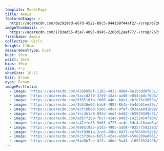 ```yaml
---
template: ModelPage
title: Amaia
featuredImage: >-
  https://ucarecdn.com/de29296d-e67d-4522-89c5-044150f44af2/-/crop/6720x3371/0,0/-/preview/
imageThumbnail: >-
  https://ucarecdn.com/1793ad55-d5a7-4095-9945-2266d12aaf77/-/crop/767x933/524,5/-/preview/
firstName: Amaia
collection: Girls
height: 110cm
measurementType: bust
bust: 59cm
waist: 56cm
hips: 59cm
size: 4-5
shoeSize: 10-11
hair: Brown
eyes: Brown
imagePortfolio:
  - image: 'https://ucarecdn.com/8398b58f-1185-4935-9804-8a150dd0f651/'
  - image: 'https://ucarecdn.com/5accd279-37e9-43a4-aa60-e054cbdcf6d3/'
  - image: 'https://ucarecdn.com/0f6510fb-f066-44dc-bda1-ebfe75e38554/'
  - image: 'https://ucarecdn.com/1b536e02-bab8-4987-8b4a-6a4db51ee39c/'
  - image: 'https://ucarecdn.com/acfcbba8-5966-4dc4-9fef-d83aae8d1b98/'
  - image: 'https://ucarecdn.com/3ccdb1c8-092d-4ed4-bd62-4659593d9c31/'
  - image: 'https://ucarecdn.com/adb7f280-7bc7-424d-8493-14232454f104/'
  - image: 'https://ucarecdn.com/a47efef8-9d63-4725-ac4c-3dc4a16aad6a/'
  - image: 'https://ucarecdn.com/6901c925-a1da-498b-add9-40257750238d/'
  - image: 'https://ucarecdn.com/5ef0981a-2ce8-45be-84f1-ee76649c52e5/'
  - image: 'https://ucarecdn.com/6c5f26ee-b853-42ae-a5bd-4598289a6961/'
  - image: 'https://ucarecdn.com/54d8b7ce-4f2c-46dd-9a43-a16523324f96/'
---
```


